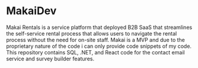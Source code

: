# MakaiDev

Makai Rentals is a service platform that deployed B2B SaaS that streamlines the self-service rental process that allows users to navigate the rental process without the need for on-site staff. Makai is a MVP and due to the proprietary nature of the code i can only provide code snippets of my code. This repository contains SQL, .NET, and React code for the contact email service and survey builder features.

